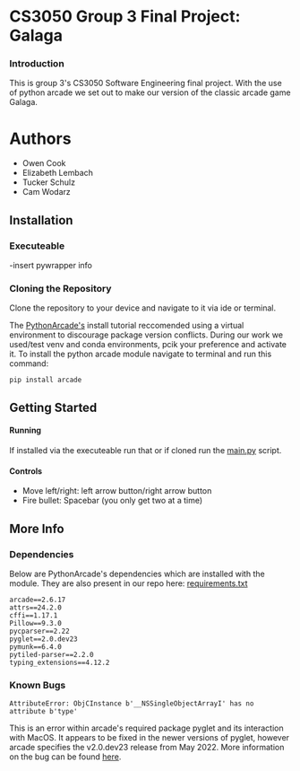 # CS3050 Group 3 Final Project: Galaga

### Introduction

This is group 3's CS3050 Software Engineering final project. With the use of python arcade we set out to make our version of the classic arcade game Galaga. 

# Authors

- Owen Cook
- Elizabeth Lembach
- Tucker Schulz 
- Cam Wodarz

## Installation
### Executeable

-insert pywrapper info

### Cloning the Repository
Clone the repository to your device and navigate to it via ide or terminal.

The [PythonArcade's](https://api.arcade.academy/en/latest/examples/platform_tutorial/step_01.html) install tutorial reccomended using a virtual environment to discourage package version conflicts. During our work we used/test venv and conda environments, pcik your preference and activate it. To install the python arcade module navigate to terminal and run this command:
```
pip install arcade
```

## Getting Started

#### Running
If installed via the executeable run that or if cloned run the [main.py](main.py) script. 

#### Controls

- Move left/right: left arrow button/right arrow button
- Fire bullet: Spacebar (you only get two at a time)


## More Info

### Dependencies 
Below are PythonArcade's dependencies which are installed with the module. They are also present in our repo here: [requirements.txt](requirements.txt)
```
arcade==2.6.17
attrs==24.2.0
cffi==1.17.1
Pillow==9.3.0
pycparser==2.22
pyglet==2.0.dev23
pymunk==6.4.0
pytiled-parser==2.2.0
typing_extensions==4.12.2
```

### Known Bugs
```
AttributeError: ObjCInstance b'__NSSingleObjectArrayI' has no attribute b'type'
```
This is an error within arcade's required package pyglet and its interaction with MacOS. It appears to be fixed in the newer versions of pyglet, however arcade specifies the v2.0.dev23 release from May 2022. More information on the bug can be found [here](https://github.com/pyglet/pyglet/releases?q=v2.0.dev23&expanded=true). 
